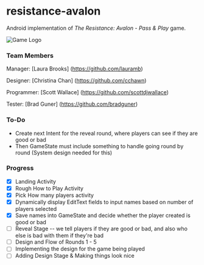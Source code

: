 # resistance-avalon
Android implementation of <em>The Resistance: Avalon - Pass &amp; Play</em> game.

![Game Logo](https://github.com/scottdjwallace/resistance-avalon/blob/master/img/mainlogo.png)

### Team Members

Manager: [Laura Brooks] (https://github.com/lauramb)

Designer: [Christina Chan] (https://github.com/cchawn)

Programmer: [Scott Wallace] (https://github.com/scottdjwallace)

Tester: [Brad Guner] (https://github.com/bradguner)

### To-Do
* Create next Intent for the reveal round, where players can see if they are good or bad
* Then GameState must include something to handle going round by round (System design needed for this)

### Progress
- [x] Landing Activity
- [x] Rough How to Play Activity
- [x] Pick How many players activity
- [x] Dynamically display EditText fields to input names based on number of players selected
- [x] Save names into GameState and decide whether the player created is good or bad
- [ ] Reveal Stage -- we tell players if they are good or bad, and also who else is bad with them if they're bad
- [ ] Design and Flow of Rounds 1 - 5 
- [ ] Implementing the design for the game being played
- [ ] Adding Design Stage & Making things look nice
